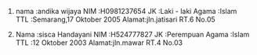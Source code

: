 1. nama  :andika wijaya
   NIM   :H0981237654
   JK    :Laki - laki
   Agama :Islam
   TTL   :Semarang,17 Oktober 2005
   Alamat:jln.jatisari RT.6 No.05

2. Nama  :sisca Handayani
   NIM   :H524777827
   JK    :Perempuan
   Agama :Islam
   TTL   :12 Oktober 2003
   Alamat:jln.mawar RT.4 No.03
